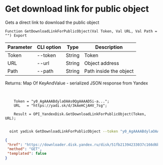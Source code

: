 ﻿---
sidebar_position: 5
---

# Get download link for public object
 Gets a direct link to download the public object



`Function GetDownloadLinkForPublicObject(Val Token, Val URL, Val Path = "") Export`

  | Parameter | CLI option | Type | Description |
  |-|-|-|-|
  | Token | --token | String | Token |
  | URL | --url | String | Object address |
  | Path | --path | String | Path inside the object |

  
  Returns:  Map Of KeyAndValue - serialized JSON response from Yandex

<br/>




```bsl title="Code example"
    Token = "y0_AgAAAABdylaOAAs0QgAAAAD5i-a...";
    URL   = "https://yadi.sk/d/3kAeHCjAHV_7sg";

    Result = OPI_YandexDisk.GetDownloadLinkForPublicObject(Token, URL);
```



```sh title="CLI command example"
    
  oint yadisk GetDownloadLinkForPublicObject --token "y0_AgAAAABdylaOAA..." --url "https://disk.yandex.by/i/txwzakUVtxgjoQ" --path %path%

```

```json title="Result"
{
 "href": "https://downloader.disk.yandex.ru/disk/51fb21394233037c166d6b0630780b0cc141fc4e68844c1f014b63942621a4a3/66f9c409/gwThwhLBKYvLhQCNnqAHig41JaMBPAWXQx_IzF63Q8zx_qLHbD1g1rqiEqs6JL4kPlT27sdH5J1t81MSfPVIgg%3D%3D?uid=0&filename=000f2f2d-7250-46f4-8f1e-9e831a845875.png&disposition=attachment&hash=F5u3mwemS1E4lOw0%2BcKFvaJ4%2BZpztzMF%2BCKRQb1LMfYHIzWS7LwDwNEXBYc7fliGq/J6bpmRyOJonT3VoXnDag%3D%3D%3A&limit=0&content_type=multipart&owner_uid=1573541518&fsize=2114023&hid=03d7263840468e281bd0b238a26e7d0d&media_type=image&tknv=v2",
 "method": "GET",
 "templated": false
}
```
